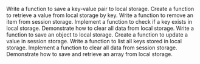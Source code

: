 Write a function to save a key-value pair to local storage.
Create a function to retrieve a value from local storage by key.
Write a function to remove an item from session storage.
Implement a function to check if a key exists in local storage.
Demonstrate how to clear all data from local storage.
Write a function to save an object to local storage.
Create a function to update a value in session storage.
Write a function to list all keys stored in local storage.
Implement a function to clear all data from session storage.
Demonstrate how to save and retrieve an array from local storage.